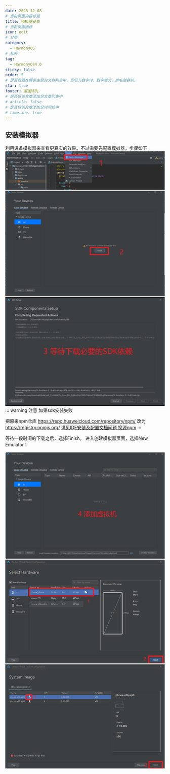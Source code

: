 ```yaml
---
date: 2023-12-08
# 当前页面内容标题
title: 模拟器安装
# 当前页面图标
icon: edit
# 分类
category:
  - HarmonyOS
# 标签
tag:
  - HarmonyOS4.0
sticky: false
order: 5
# 是否收藏在博客主题的文章列表中，当填入数字时，数字越大，排名越靠前。
star: true
footer: 遥遥领先
# 是否将该文章添加至文章列表中
# article: false
# 是否将该文章添加至时间线中
# timeline: true
---
```

## 安装模拟器
利用设备模拟器来查看更真实的效果。不过需要先配置模拟器。步骤如下
![安装模拟器1](./img/安装模拟器/安装模拟器1.png)  
![安装模拟器2](./img/安装模拟器/安装模拟器2.png)  
![安装模拟器3](./img/安装模拟器/安装模拟器3.png)  
::: warning 注意
如果sdk安装失败

把原来npm仓库 https://repo.huaweicloud.com/repository/npm/ 改为 https://registry.npmjs.org/
[详见IDE安装及配置文档问题 换源npm](./IDE安装及配置.md#npm-question)
:::

等待一段时间的下载之后，选择Finish。
进入创建模拟器页面，选择New Emulator：

![安装模拟器4](./img/安装模拟器/安装模拟器4.png)  
![安装模拟器5](./img/安装模拟器/安装模拟器5.png)  
![安装模拟器6](./img/安装模拟器/安装模拟器6.png)  